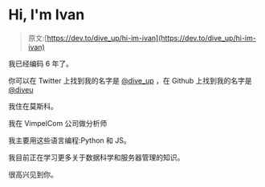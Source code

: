 # Hi, I'm Ivan

> 原文:[https://dev.to/dive_up/hi-im-ivan](https://dev.to/dive_up/hi-im-ivan)

我已经编码 6 年了。

你可以在 Twitter 上找到我的名字是 [@dive_up](https://twitter.com/dive_up)
，在 Github 上找到我的名字是 [@diveu](https://github.com/diveu)

我住在莫斯科。

我在 VimpelCom 公司做分析师

我主要用这些语言编程:Python 和 JS。

我目前正在学习更多关于数据科学和服务器管理的知识。

很高兴见到你。